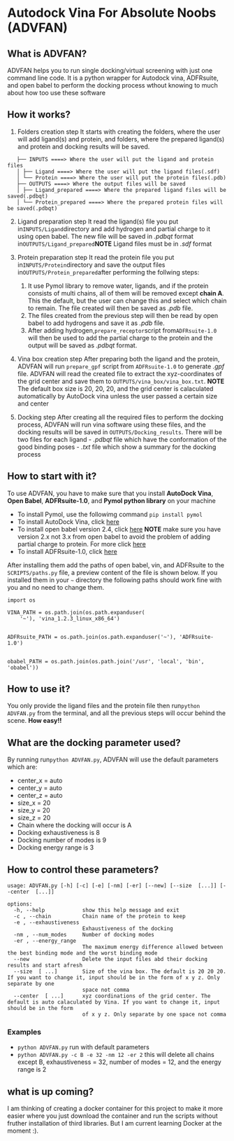 # Autodock Vina For Absolute Noobs (ADVFAN)

## What is ADVFAN?

ADVFAN helps you to run single docking/virtual screening with just one command line code. It is a python wrapper for Autodock vina, ADFRsuite, and open babel to perform the docking process wthout knowing to much about how too use these software

## How it works?

1. Folders creation step
   It starts with creating the folders, where the user will add ligand(s) and protein, and folders, where the prepared ligand(s) and protein and docking results will be saved.
```
   ├── INPUTS ====> Where the user will put the ligand and protein files
   │ ├── Ligand ====> Where the user will put the ligand files(.sdf)
   │ └── Protein ====> Where the user will put the protein files(.pdb)
   ├── OUTPUTS ====> Where the output files will be saved
   │ ├── Ligand_prepared ====> Where the prepared ligand files will be saved(.pdbqt)
   │ └── Protein_prepared ====> Where the prepared protein files will be saved(.pdbqt)
```
2. Ligand preparation step
It read the ligand(s) file you put in`INPUTS/Ligand`directory and add hydrogen and partial charge to it using open babel. The new file will be saved in *.pdbqt* format in`OUTPUTS/Ligand_prepared`**NOTE** Ligand files must be in *.sdf* format 
3. Protein preparation step
It read the protein file you put in`INPUTS/Protein`directory and save the output files in`OUTPUTS/Protein_prepared`after performing the follwing steps:
    1. It use Pymol library to remove water, ligands, and if the protein consists of multi chains, all of them will be removed except **chain A**. This the default, but the user can change this and select which chain to remain. The file created will then be saved as *.pdb* file.
    2. The files created from the previous step will then be read by open babel to add hydrogens and save it as *.pdb* file.
    3. After adding hydrogen,`prepare_receptor`script from`ADFRsuite-1.0` will then be used to add the partial charge to the protein and the output will be saved as _.pdbqt_ format.

4. Vina box creation step
   After preparing both the ligand and the protein, ADVFAN will run `prepare_gpf` script from `ADFRsuite-1.0` to generate _.gpf_ file. ADVFAN will read the created file to extract the xyz-coordinates of the grid center and save them to `OUTPUTS/vina_box/vina_box.txt`.
   **NOTE** The default box size is 20, 20, 20, and the grid center is calaculated automatically by AutoDock vina unless the user passed a certain size and center
5. Docking step
   After creating all the required files to perform the docking process, ADVFAN will run vina software using these files, and the docking results will be saved in `OUTPUTS/Docking_results`. There will be two files for each ligand - _.pdbqt_ file which have the conformation of the good binding poses - _.txt_ file which show a summary for the docking process

## How to start with it?

To use ADVFAN, you have to make sure that you install **AutoDock Vina**, **Open Babel**, **ADFRsuite-1.0**, and **Pymol python library** on your machine

- To install Pymol, use the followimg command `pip install pymol`
- To install AutoDock Vina, click [here](https://autodock-vina.readthedocs.io/en/latest/installation.html)
- To install open babel version 2.4, click [here](https://www.herongyang.com/Cheminformatics/Babel-Install-Open-Babel-241-from-Source-Code.html)
  **NOTE** make sure you have version 2.x not 3.x from open babel to avoid the problem of adding partial charge to protein. For more click [here](https://sourceforge.net/p/openbabel/mailman/openbabel-discuss/thread/A9E7F432-E248-4AE4-A289-AA8BA93A8B85@ebi.ac.uk/)
- To install ADFRsuite-1.0, click [here](https://ccsb.scripps.edu/adfr/downloads/)

After installing them add the paths of open babel, vin, and ADFRsuite to the `SCRIPTS/paths.py` file, a preview content of the file is shown below. If you installed them in your `~` directory the following paths should work fine with you and no need to change them.

```
import os

VINA_PATH = os.path.join(os.path.expanduser(
    '~'), 'vina_1.2.3_linux_x86_64')


ADFRsuite_PATH = os.path.join(os.path.expanduser('~'), 'ADFRsuite-1.0')


obabel_PATH = os.path.join(os.path.join('/usr', 'local', 'bin', 'obabel'))
```

## How to use it?

You only provide the ligand files and the protein file then run`python ADVFAN.py` from the terminal, and all the previous steps will occur behind the scene. **How easy!!**

## What are the docking parameter used?

By running run`python ADVFAN.py`, ADVFAN will use the default parameters which are:

- center_x = auto
- center_y = auto
- center_z = auto
- size_x = 20
- size_y = 20
- size_z = 20
- Chain where the docking will occur is A
- Docking exhaustiveness is 8
- Docking number of modes is 9
- Docking energy range is 3

## How to control these parameters?

```
usage: ADVFAN.py [-h] [-c] [-e] [-nm] [-er] [--new] [--size  [...]] [--center  [...]]

options:
  -h, --help            show this help message and exit
  -c , --chain          Chain name of the protein to keep
  -e , --exhaustiveness
                        Exhaustiveness of the docking
  -nm , --num_modes     Number of docking modes
  -er , --energy_range
                        The maximum energy difference allowed between the best binding mode and the worst binding mode
  --new                 Delete the input files abd their docking results and start afresh
  --size  [ ...]        Size of the vina box. The default is 20 20 20. If you want to change it, input should be in the form of x y z. Only separate by one
                        space not comma
  --center  [ ...]      xyz coordinations of the grid center. The default is auto calaculated by Vina. If you want to change it, input should be in the form
                        of x y z. Only separate by one space not comma

```

### Examples

- `python ADVFAN.py` run with default parameters
- `python ADVFAN.py -c B -e 32 -nm 12 -er 2` this will delete all chains except B, exhaustiveness = 32, number of modes = 12, and the energy range is 2

## what is up coming?

I am thinking of creating a docker container for this project to make it more easier where you just download the container and run the scripts without fruther installation of third libraries. But I am current learning Docker at the moment :).
